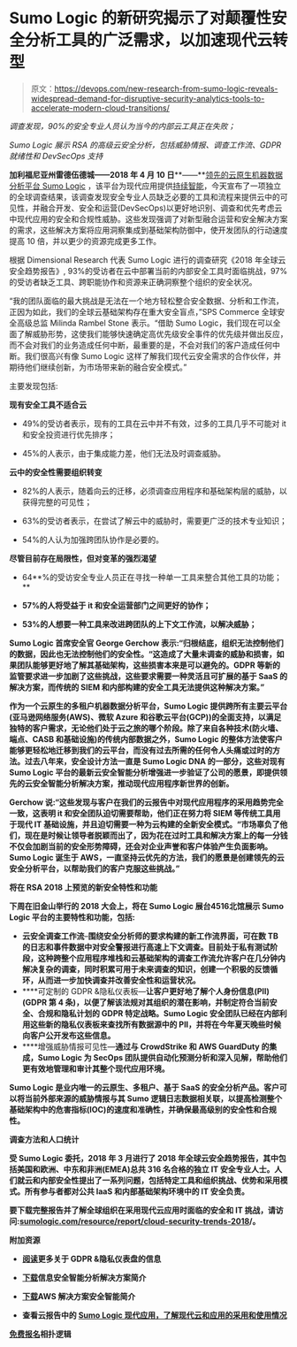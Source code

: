 # Sumo Logic 的新研究揭示了对颠覆性安全分析工具的广泛需求，以加速现代云转型

> 原文：<https://devops.com/new-research-from-sumo-logic-reveals-widespread-demand-for-disruptive-security-analytics-tools-to-accelerate-modern-cloud-transitions/>

*调查发现，90%的安全专业人员认为当今的内部云工具正在失败；*

*Sumo Logic 展示 RSA 的高级云安全分析，包括威胁情报、调查工作流、GDPR 就绪性和 DevSecOps 支持*

**加利福尼亚州雷德伍德城——2018 年 4 月 10 日****——**[领先的云原生机器数据分析平台 Sumo Logic](https://www.sumologic.com/) ，该平台为现代应用提供[持续智能](https://www.sumologic.com/company/continuous-intelligence/)，今天宣布了一项独立的全球调查结果，该调查发现安全专业人员缺乏必要的工具和流程来提供云中的可见性，并融合开发、安全和运营(DevSecOps)以更好地识别、调查和优先考虑云中现代应用的安全和合规性威胁。这些发现强调了对新型融合运营和安全解决方案的需求，这些解决方案将应用洞察集成到基础架构防御中，使开发团队的行动速度提高 10 倍，并以更少的资源完成更多工作。

根据 Dimensional Research 代表 Sumo Logic 进行的调查研究《2018 年全球云安全趋势报告》, 93%的受访者在云中部署当前的内部安全工具时面临挑战，97%的受访者缺乏工具、跨职能协作和资源来正确洞察整个组织的安全状况。

“我的团队面临的最大挑战是无法在一个地方轻松整合安全数据、分析和工作流，正因为如此，我们的全球云基础架构存在重大安全盲点，”SPS Commerce 全球安全高级总监 Milinda Rambel Stone 表示。“借助 Sumo Logic，我们现在可以全面了解威胁形势，这使我们能够快速确定高优先级安全事件的优先级并做出反应，而不会对我们的业务造成任何中断，最重要的是，不会对我们的客户造成任何中断。我们很高兴有像 Sumo Logic 这样了解我们现代云安全需求的合作伙伴，并期待他们继续创新，为市场带来新的融合安全模式。”

主要发现包括:

**现有安全工具不适合云**

*   49%的受访者表示，现有的工具在云中并不有效，过多的工具几乎不可能对 it 和安全投资进行优先排序；

*   45%的人表示，由于集成能力差，他们无法及时调查威胁。

**云中的安全性需要组织转变**

*   82%的人表示，随着向云的迁移，必须调查应用程序和基础架构层的威胁，以获得完整的可见性；

*   63%的受访者表示，在尝试了解云中的威胁时，需要更广泛的技术专业知识；

*   54%的人认为加强跨团队协作是必要的。

**尽管目前存在局限性，但对变革的强烈渴望**

*   64**%的受访安全专业人员正在寻找一种单一工具来整合其他工具的功能；**

*   **57%的人将受益于 it 和安全运营部门之间更好的协作；**

*   **53%的人想要一种工具来改进跨团队的上下文工作流，以解决威胁；**

**Sumo Logic 首席安全官 George Gerchow 表示:“归根结底，组织无法控制他们的数据，因此也无法控制他们的安全性。“这造成了大量未调查的威胁和损害，如果团队能够更好地了解其基础架构，这些损害本来是可以避免的。GDPR 等新的监管要求进一步加剧了这些挑战，这些要求需要一种灵活且可扩展的基于 SaaS 的解决方案，而传统的 SIEM 和内部构建的安全工具无法提供这种解决方案。”**

**作为一个云原生的多租户机器数据分析平台，Sumo Logic 提供跨所有主要云平台(亚马逊网络服务(AWS)、微软 Azure 和谷歌云平台(GCP))的全面支持，以满足独特的客户需求，无论他们处于云之旅的哪个阶段。除了来自各种技术(防火墙、端点、CASB 和基础设施)的传统内部数据之外，Sumo Logic 的整体方法使客户能够更轻松地迁移到我们的云平台，而没有过去所需的任何令人头痛或过时的方法。过去八年来，安全设计方法一直是 Sumo Logic DNA 的一部分，这些对现有 Sumo Logic 平台的最新云安全智能分析增强进一步验证了公司的愿景，即提供领先的云安全智能分析解决方案，推动现代应用程序新世界的创新。**

**Gerchow 说:“这些发现与客户在我们的云报告中对现代应用程序的采用趋势完全一致，这表明 it 和安全团队迫切需要帮助，他们正在努力将 SIEM 等传统工具用于现代 IT 基础设施，并且迫切需要一种为云构建的全新安全模式。“市场辜负了他们，现在是时候让领导者脱颖而出了，因为花在过时工具和解决方案上的每一分钱不仅会加剧当前的安全形势障碍，还会对企业声誉和客户体验产生负面影响。Sumo Logic 诞生于 AWS，一直坚持云优先的方法，我们的愿景是创建领先的云安全分析平台，以帮助我们的客户克服这些挑战。”**

****将在 RSA 2018 上预览的新安全特性和功能****

**下周在旧金山举行的 2018 大会上，将在 Sumo Logic **展台****4516****北馆**展示 Sumo Logic 平台的主要特性和功能，包括:**

*   ****云安全调查工作流****–**围绕安全分析师的要求构建的新工作流界面，可在数 TB 的日志和事件数据中对安全警报进行高速上下文调查。目前处于私有测试阶段，这种跨整个应用程序堆栈和云基础架构的调查工作流允许客户在几分钟内解决复杂的调查，同时积累可用于未来调查的知识，创建一个积极的反馈循环，从而进一步加快调查并改善安全性和运营状况。**
*   ****可定制的 GDPR &隐私仪表板—**让客户更好地了解个人身份信息(PII) (GDPR 第 4 条)，以便了解该法规对其组织的潜在影响，并制定符合当前安全、合规和隐私计划的 GDPR 特定战略。Sumo Logic 安全团队已经在内部利用这些新的隐私仪表板来查找所有数据源中的 PII，并将在今年夏天晚些时候向客户公开发布这些信息。**
*   ****增强威胁情报可见性—**通过与 CrowdStrike 和 AWS GuardDuty 的集成，Sumo Logic 为 SecOps 团队提供自动化预测分析和深入见解，帮助他们更有效地管理和审计其整个现代应用环境。**

**Sumo Logic 是业内唯一的云原生、多租户、基于 SaaS 的安全分析产品。客户可以将当前外部来源的威胁情报与其 Sumo 逻辑日志数据相关联，以提高检测整个基础架构中的危害指标(IOC)的速度和准确性，并确保最高级别的安全性和合规性。**

****调查方法和人口统计****

**受 Sumo Logic 委托，2018 年 3 月进行了 2018 年全球云安全趋势报告，其中包括美国和欧洲、中东和非洲(EMEA)总共 316 名合格的独立 IT 安全专业人士。人们就云和内部安全性提出了一系列问题，包括特定工具和组织挑战、优势和采用模式。所有参与者都对公共 IaaS 和内部基础架构环境中的 IT 安全负责。**

**要下载完整报告并了解全球组织在采用现代云应用时面临的安全和 IT 挑战，请访问:[sumologic.com/resource/report/cloud-security-trends-2018](https://www.sumologic.com/resource/report/cloud-security-trends-2018/)/。**

****附加资源****

*   **[阅读](https://www.sumologic.com/blog/security/gdpr-privacy-dashboards/)更多关于 GDPR &隐私仪表盘的信息**

*   **[下载](https://www.sumologic.com/resource/solutions-brief/cloud-security-compliance/)信息安全智能分析解决方案简介**

*   **[下载](https://www.sumologic.com/resource/solutions-brief/security-intelligence-aws/)AWS 解决方案安全智能简介**

*   **查看云报告中的 [Sumo Logic 现代应用，了解现代云和应用的采用和使用情况](https://www.sumologic.com/resource/report/state-modern-apps-report/)**

**[免费报名](https://www.sumologic.com/signup-free/?utm_medium=pr)相扑逻辑**